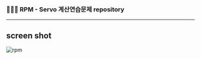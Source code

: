 ### 🧑🏻‍💻 RPM - Servo 계산연습문제 repository

---

## screen shot
![rpm](https://github.com/user-attachments/assets/abb89e2f-5e0e-46c1-bf72-ef514b9e90c7)
